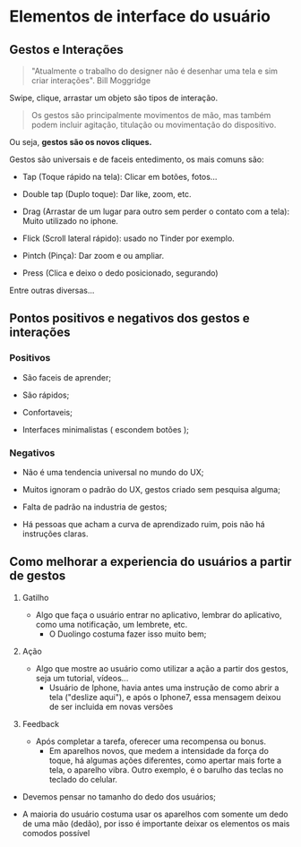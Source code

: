 # Elementos de interface do usuário

## Gestos e Interações

> "Atualmente o trabalho do designer não é desenhar uma tela e sim criar interações". Bill Moggridge

Swipe, clique, arrastar um objeto são tipos de interação.

> Os gestos são principalmente movimentos de mão, mas também podem incluir agitação, titulação ou movimentação do dispositivo.

Ou seja, **gestos são os novos cliques.** 

Gestos são universais e de faceis entedimento, os mais comuns são:

* Tap (Toque rápido na tela): Clicar em botões, fotos...

* Double tap (Duplo toque): Dar like, zoom, etc.

* Drag (Arrastar de um lugar para outro sem perder o contato com a tela): Muito utilizado no iphone.

* Flick (Scroll lateral rápido): usado no Tinder por exemplo.

* Pintch (Pinça): Dar zoom e ou ampliar.

* Press (Clica e deixo o dedo posicionado, segurando)

Entre outras diversas...

## Pontos positivos e negativos dos gestos e interações

### Positivos

- São faceis de aprender;

- São rápidos;

- Confortaveis;

- Interfaces minimalistas ( escondem botões );

### Negativos

- Não é uma tendencia universal no mundo do UX;

- Muitos ignoram o padrão do UX, gestos criado sem pesquisa alguma;

- Falta de padrão na industria de gestos;

- Há pessoas que acham a curva de aprendizado ruim, pois não há instruções claras.

## Como melhorar a experiencia do usuários a partir de gestos

1. Gatilho
    * Algo que faça o usuário entrar no aplicativo, lembrar do aplicativo, como uma notificação, um lembrete, etc.
      * O Duolingo costuma fazer isso muito bem;

2. Ação
    * Algo que mostre ao usuário como utilizar a ação a partir dos gestos, seja um tutorial, vídeos...
      * Usuário de Iphone, havia antes uma instrução de como abrir a tela ("deslize aqui"), e após o Iphone7, essa mensagem deixou de ser incluida em novas versões

3. Feedback
    * Após completar a tarefa, oferecer uma recompensa ou bonus.
      * Em aparelhos novos, que medem a intensidade da força do toque, há algumas ações diferentes, como apertar mais forte a tela, o aparelho vibra. Outro exemplo, é o barulho das teclas no teclado do celular.

* Devemos pensar no tamanho do dedo dos usuários;

* A maioria do usuário costuma usar os aparelhos com somente um dedo de uma mão (dedão), por isso é importante deixar os elementos os mais comodos possível

